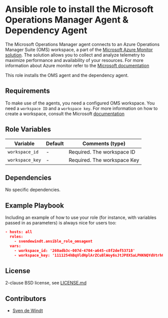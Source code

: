 # Ansible role to install the Microsoft Operations Manager Agent & Dependency Agent

The Microsoft Operations Manager agent connects to an Azure Operations Manager Suite (OMS) workspace, a part of the [Microsoft Azure Monitor solution](https://docs.microsoft.com/en-us/azure/azure-monitor/). The solution allows you to collect and analyze telemetry to maximize performance and availability of your resources. For more information about Azure monitor refer to the [Microsoft documentation](https://docs.microsoft.com/en-us/azure/azure-monitor/overview)

This role installs the OMS agent and the dependency agent.

## Requirements

To make use of the agents, you need a configured OMS workspace. You need a `workspace ID` and a `workspace key`. For more information on how to create a workspace, consult the Microsoft [documentation](https://docs.microsoft.com/en-us/azure/azure-monitor/learn/quick-create-workspace)


## Role Variables


| Variable        | Default           | Comments (type)             |
| ---             | ---               | ---                         |
| `workspace_id`  | -                 | Required. The workspace ID  |
| `workspace_key` | -                 | Required. The workspace Key |

## Dependencies

No specific dependencies.

## Example Playbook

Including an example of how to use your role (for instance, with variables passed in as parameters) is always nice for users too:

```json
- hosts: all
  roles:
    - svendewindt.ansible_role_omsagent
  vars:
    - workspace_id: '260adb3c-007d-4704-a645-c8f2def53718'
    - workspace_key: '1111254hBqVldHplArZCuBlWoy6sJtJP8XSaLPHKNQYdVtrhOuwG/w0Cuc+F9HbPLEj6AvPVUKt6i/uXWAnooQ=='
```

## License

2-clause BSD license, see [LICENSE.md](LICENSE.md)

## Contributors

- [Sven de Windt](https://github.com/svendewindt)
